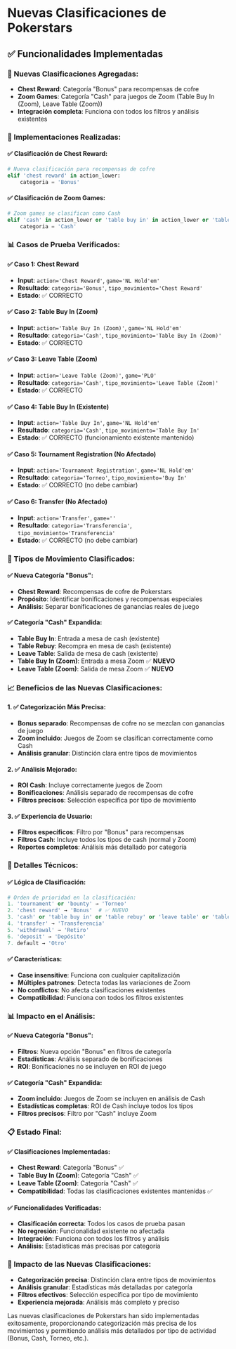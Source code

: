 # Nuevas Clasificaciones de Pokerstars

## ✅ **Funcionalidades Implementadas**

### **🎯 Nuevas Clasificaciones Agregadas:**
- **Chest Reward**: Categoría "Bonus" para recompensas de cofre
- **Zoom Games**: Categoría "Cash" para juegos de Zoom (Table Buy In (Zoom), Leave Table (Zoom))
- **Integración completa**: Funciona con todos los filtros y análisis existentes

### **🔧 Implementaciones Realizadas:**

#### **✅ Clasificación de Chest Reward:**
```python
# Nueva clasificación para recompensas de cofre
elif 'chest reward' in action_lower:
    categoria = 'Bonus'
```

#### **✅ Clasificación de Zoom Games:**
```python
# Zoom games se clasifican como Cash
elif 'cash' in action_lower or 'table buy in' in action_lower or 'table rebuy' in action_lower or 'leave table' in action_lower or 'table buy in (zoom)' in action_lower or 'leave table (zoom)' in action_lower:
    categoria = 'Cash'
```

### **📊 Casos de Prueba Verificados:**

#### **✅ Caso 1: Chest Reward**
- **Input**: `action='Chest Reward'`, `game='NL Hold'em'`
- **Resultado**: `categoria='Bonus'`, `tipo_movimiento='Chest Reward'`
- **Estado**: ✅ CORRECTO

#### **✅ Caso 2: Table Buy In (Zoom)**
- **Input**: `action='Table Buy In (Zoom)'`, `game='NL Hold'em'`
- **Resultado**: `categoria='Cash'`, `tipo_movimiento='Table Buy In (Zoom)'`
- **Estado**: ✅ CORRECTO

#### **✅ Caso 3: Leave Table (Zoom)**
- **Input**: `action='Leave Table (Zoom)'`, `game='PLO'`
- **Resultado**: `categoria='Cash'`, `tipo_movimiento='Leave Table (Zoom)'`
- **Estado**: ✅ CORRECTO

#### **✅ Caso 4: Table Buy In (Existente)**
- **Input**: `action='Table Buy In'`, `game='NL Hold'em'`
- **Resultado**: `categoria='Cash'`, `tipo_movimiento='Table Buy In'`
- **Estado**: ✅ CORRECTO (funcionamiento existente mantenido)

#### **✅ Caso 5: Tournament Registration (No Afectado)**
- **Input**: `action='Tournament Registration'`, `game='NL Hold'em'`
- **Resultado**: `categoria='Torneo'`, `tipo_movimiento='Buy In'`
- **Estado**: ✅ CORRECTO (no debe cambiar)

#### **✅ Caso 6: Transfer (No Afectado)**
- **Input**: `action='Transfer'`, `game=''`
- **Resultado**: `categoria='Transferencia'`, `tipo_movimiento='Transferencia'`
- **Estado**: ✅ CORRECTO (no debe cambiar)

### **🎯 Tipos de Movimiento Clasificados:**

#### **✅ Nueva Categoría "Bonus":**
- **Chest Reward**: Recompensas de cofre de Pokerstars
- **Propósito**: Identificar bonificaciones y recompensas especiales
- **Análisis**: Separar bonificaciones de ganancias reales de juego

#### **✅ Categoría "Cash" Expandida:**
- **Table Buy In**: Entrada a mesa de cash (existente)
- **Table Rebuy**: Recompra en mesa de cash (existente)
- **Leave Table**: Salida de mesa de cash (existente)
- **Table Buy In (Zoom)**: Entrada a mesa Zoom ✅ **NUEVO**
- **Leave Table (Zoom)**: Salida de mesa Zoom ✅ **NUEVO**

### **📈 Beneficios de las Nuevas Clasificaciones:**

#### **1. ✅ Categorización Más Precisa:**
- **Bonus separado**: Recompensas de cofre no se mezclan con ganancias de juego
- **Zoom incluido**: Juegos de Zoom se clasifican correctamente como Cash
- **Análisis granular**: Distinción clara entre tipos de movimientos

#### **2. ✅ Análisis Mejorado:**
- **ROI Cash**: Incluye correctamente juegos de Zoom
- **Bonificaciones**: Análisis separado de recompensas de cofre
- **Filtros precisos**: Selección específica por tipo de movimiento

#### **3. ✅ Experiencia de Usuario:**
- **Filtros específicos**: Filtro por "Bonus" para recompensas
- **Filtros Cash**: Incluye todos los tipos de cash (normal y Zoom)
- **Reportes completos**: Análisis más detallado por categoría

### **🔧 Detalles Técnicos:**

#### **✅ Lógica de Clasificación:**
```python
# Orden de prioridad en la clasificación:
1. 'tournament' or 'bounty' → 'Torneo'
2. 'chest reward' → 'Bonus'  # ✅ NUEVO
3. 'cash' or 'table buy in' or 'table rebuy' or 'leave table' or 'table buy in (zoom)' or 'leave table (zoom)' → 'Cash'  # ✅ ACTUALIZADO
4. 'transfer' → 'Transferencia'
5. 'withdrawal' → 'Retiro'
6. 'deposit' → 'Depósito'
7. default → 'Otro'
```

#### **✅ Características:**
- **Case insensitive**: Funciona con cualquier capitalización
- **Múltiples patrones**: Detecta todas las variaciones de Zoom
- **No conflictos**: No afecta clasificaciones existentes
- **Compatibilidad**: Funciona con todos los filtros existentes

### **📊 Impacto en el Análisis:**

#### **✅ Nueva Categoría "Bonus":**
- **Filtros**: Nueva opción "Bonus" en filtros de categoría
- **Estadísticas**: Análisis separado de bonificaciones
- **ROI**: Bonificaciones no se incluyen en ROI de juego

#### **✅ Categoría "Cash" Expandida:**
- **Zoom incluido**: Juegos de Zoom se incluyen en análisis de Cash
- **Estadísticas completas**: ROI de Cash incluye todos los tipos
- **Filtros precisos**: Filtro por "Cash" incluye Zoom

### **📋 Estado Final:**

#### **✅ Clasificaciones Implementadas:**
- **Chest Reward**: Categoría "Bonus" ✅
- **Table Buy In (Zoom)**: Categoría "Cash" ✅
- **Leave Table (Zoom)**: Categoría "Cash" ✅
- **Compatibilidad**: Todas las clasificaciones existentes mantenidas ✅

#### **✅ Funcionalidades Verificadas:**
- **Clasificación correcta**: Todos los casos de prueba pasan
- **No regresión**: Funcionalidad existente no afectada
- **Integración**: Funciona con todos los filtros y análisis
- **Análisis**: Estadísticas más precisas por categoría

### **🎯 Impacto de las Nuevas Clasificaciones:**
- **Categorización precisa**: Distinción clara entre tipos de movimientos
- **Análisis granular**: Estadísticas más detalladas por categoría
- **Filtros efectivos**: Selección específica por tipo de movimiento
- **Experiencia mejorada**: Análisis más completo y preciso

Las nuevas clasificaciones de Pokerstars han sido implementadas exitosamente, proporcionando categorización más precisa de los movimientos y permitiendo análisis más detallados por tipo de actividad (Bonus, Cash, Torneo, etc.).
